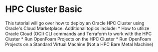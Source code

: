 # HPC Cluster Basic
This tutorial will go over how to deploy an Oracle HPC Cluster using Oracle's Cloud Marketplace. Additional topics include: 
	* How to utilize Oracle Cloud (OCI) CLI commands and Terraform to work with the HPC Cluster
	* Run OpenFoam Projects on the HPC Cluster
	* Run OpenFoam Projects on a Standard Virtual Machine (Not a HPC Bare Metal Machine)


